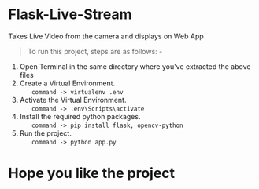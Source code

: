 # Flask-Live-Stream
Takes Live Video from the camera and displays on Web App

> To run this project, steps are as follows: -

1) Open Terminal in the same directory where you've extracted the above files  
2) Create a Virtual Environment.  
                &nbsp;&nbsp;&nbsp;&nbsp;&nbsp; ```command -> virtualenv .env```
3) Activate the Virtual Environment.  
                &nbsp;&nbsp;&nbsp;&nbsp;&nbsp; ```command -> .env\Scripts\activate```
4) Install the required python packages.  
                &nbsp;&nbsp;&nbsp;&nbsp;&nbsp; ```command -> pip install flask, opencv-python```
5) Run the project.    
                &nbsp;&nbsp;&nbsp;&nbsp;&nbsp; ```command -> python app.py```

# Hope you like the project
